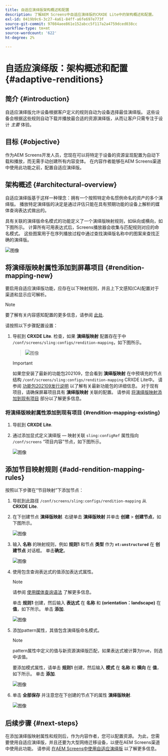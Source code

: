 ```yaml
---
title: 自适应演绎版架构概述和配置
description: 了解AEM Screens中自适应演绎版的CRXDE Lite中的架构概述和配置。
exl-id: 0419b9c6-3c27-4a61-84ff-a6fe697e773f
source-git-commit: 97084aee861e152abcc5f117a2a4759dced038cc
workflow-type: tm+mt
source-wordcount: '622'
ht-degree: 2%

---
```


# 自适应演绎版：架构概述和配置 {#adaptive-renditions}

## 简介 {#introduction}

自适应演绎版允许设备根据客户定义的规则自动为设备选择最佳演绎版。 这些设备会根据这些规则自动下载并播放最合适的资源演绎版，从而让客户只需专注于设计 *主要* 体验。

## 目标 {#objective}

作为AEM Screens开发人员，您现在可以将特定于设备的资源呈现配置为自动下载和播放，而无需手动创建所有内容变体。 在内容作者能够在AEM Screens渠道中使用此功能之前，配置自适应演绎版。

## 架构概述 {#architectural-overview}

自适应演绎版基于这样一种理念：拥有一个按照特定命名惯例命名的资产的多个演绎版。 播放特定演绎版的决定是通过评估只能在具有预期功能的设备上解析的媒体查询表达式做出的。

具有关联的演绎版命名模式的功能定义了一个演绎版映射规则，如纵向或横向，如下图所示。 计算所有可用表达式后，Screens播放器会收集与匹配规则对应的命名模式。 这些图案用于在序列播放过程中通过查找演绎版名称中的图案来查找正确的演绎版。

![图像](/help/user-guide/assets/adaptive-renditions/adaptive-renditions.png)

## 将演绎版映射属性添加到屏幕项目 {#rendition-mapping-new}

要启用自适应演绎版功能，应存在以下映射规则，并且上下文感知(CA)配置对于渠道和显示应可解析。

>[!NOTE]
>要了解有关内容感知配置的更多信息，请参阅 [此处](https://sling.apache.org/documentation/bundles/context-aware-configuration/context-aware-configuration.html).

请按照以下步骤配置设置：

1. 导航到 **CRXDE Lite**. 检查，如果 **演绎版映射** 配置存在于中 `/conf/screens/sling:configs/rendition-mapping`，如下图所示。

   >![图像](/help/user-guide/assets/adaptive-renditions/mapping-rules1.png)

   >[!IMPORTANT]
   >如果您安装了最新的功能包202109，您会看到 **演绎版映射** 在中预填充的节点结构 `/conf/screens/sling:configs/rendition-mapping` CRXDE Lite中。 请参阅 [功能包202109发行说明](/help/user-guide/release-notes-fp-202109.md) 以了解有关最新功能包的详细信息。
   >对于现有项目，请确保屏幕项目具有 **演绎版映射** 关联的配置。 请参阅 [将演绎版映射添加到现有项目](#rendition-mapping-existing) 部分以了解更多信息。

### 将演绎版映射属性添加到现有项目 {#rendition-mapping-existing}

1. 导航到 **CRXDE Lite**.

1. 通过添加显式定义演绎版 — 映射关联 `sling:configRef` 属性指向 `/conf/screens` “项目内容”节点，如下图所示。

   ![图像](/help/user-guide/assets/adaptive-renditions/renditon-mapping2.png)


## 添加节目映射规则 {#add-rendition-mapping-rules}

按照以下步骤在“节目映射”下添加节点：

1. 导航到此路径 `/conf/screens/sling:configs/rendition-mapping` 从 **CRXDE Lite**.
1. 在下创建节点 **演绎版映射**. 右键单击 **演绎版映射** 并单击 **创建** > **创建节点**，如下图所示。

   ![图像](/help/user-guide/assets/adaptive-renditions/add-node1.png)

1. 输入 **名称** 的映射规则，例如 **规则1** 和节点 **类型** 作为 **`nt:unstructured`** 在 **创建节点** 对话框。 单击&#x200B;**确定**。

   ![图像](/help/user-guide/assets/adaptive-renditions/add-node2.png)


1. 使用包含查询表达式的值添加表达式属性。

   >[!NOTE]
   >请参阅 [使用媒体查询语法](https://developer.mozilla.org/en-US/docs/Web/CSS/CSS_media_queries/Using_media_queries) 了解更多信息。

   单击 **规则1** 创建，然后输入 **表达式** 在 **名称** 和 **(orientation：landscape)** 在 **值**，如下所示。 单击 **添加**.

   ![图像](/help/user-guide/assets/adaptive-renditions/add-node3.png)

1. 添加pattern属性，其值包含演绎版命名模式。

   >[!NOTE]
   >pattern属性中定义的值与新资源演绎版匹配，如果表达式被计算为true，则选中该值。

   要添加模式属性，请单击 **规则1** 创建，然后输入 **模式** 在 **名称** 和 **横向** 在 **值**，如下所示。 单击 **添加**.

   ![图像](/help/user-guide/assets/adaptive-renditions/add-node4.png)

1. 单击 **全部保存** 并注意您在下创建的节点下的属性 **演绎版映射**.

   ![图像](/help/user-guide/assets/adaptive-renditions/add-node5.png)

## 后续步骤 {#next-steps}

在添加演绎版映射属性和规则后，作为内容作者，您可以配置资源。 为此，您需要使用自适应演绎版，并且还要为大型网络迁移设备，以便在AEM Screens渠道中使用此功能。 请参阅 [在AEM Screens中使用自适应演绎版](/help/user-guide/using-adaptive-renditions.md) 以了解更多信息。
